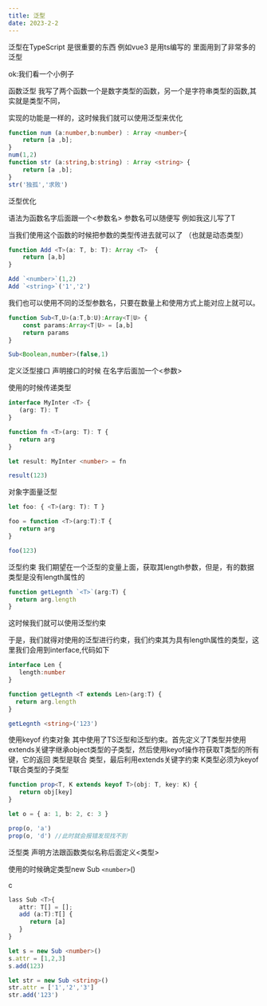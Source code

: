 ```yaml
---
title: 泛型
date: 2023-2-2
---
```

泛型在TypeScript 是很重要的东西 例如vue3 是用ts编写的 里面用到了非常多的泛型

ok:我们看一个小例子

函数泛型
我写了两个函数一个是数字类型的函数，另一个是字符串类型的函数,其实就是类型不同，

实现的功能是一样的，这时候我们就可以使用泛型来优化

```typescript
function num (a:number,b:number) : Array <number>{
    return [a ,b];
}
num(1,2)
function str (a:string,b:string) : Array <string> {
    return [a ,b];
}
str('独孤','求败')
```

泛型优化

语法为函数名字后面跟一个<参数名> 参数名可以随便写 例如我这儿写了T

当我们使用这个函数的时候把参数的类型传进去就可以了 （也就是动态类型）

```typescript
function Add <T>(a: T, b: T): Array <T>  {
    return [a,b]
}

Add `<number>`(1,2)
Add `<string>`('1','2')
```

我们也可以使用不同的泛型参数名，只要在数量上和使用方式上能对应上就可以。

```typescript
function Sub<T,U>(a:T,b:U):Array<T|U> {
    const params:Array<T|U> = [a,b]
    return params
}

Sub<Boolean,number>(false,1)
```

定义泛型接口
声明接口的时候 在名字后面加一个<参数>

使用的时候传递类型

```typescript
interface MyInter <T> {
   (arg: T): T
}

function fn <T>(arg: T): T {
   return arg
}

let result: MyInter <number> = fn

result(123)
```

对象字面量泛型

```typescript
let foo: { <T>(arg: T): T }

foo = function <T>(arg:T):T {
   return arg
}

foo(123)
```

泛型约束
我们期望在一个泛型的变量上面，获取其length参数，但是，有的数据类型是没有length属性的

```typescript
function getLegnth `<T>`(arg:T) {
  return arg.length
}
```

 这时候我们就可以使用泛型约束

于是，我们就得对使用的泛型进行约束，我们约束其为具有length属性的类型，这里我们会用到interface,代码如下

```typescript
interface Len {
   length:number
}

function getLegnth <T extends Len>(arg:T) {
  return arg.length
}

getLegnth <string>('123')
```

使用keyof 约束对象
其中使用了TS泛型和泛型约束。首先定义了T类型并使用extends关键字继承object类型的子类型，然后使用keyof操作符获取T类型的所有键，它的返回 类型是联合 类型，最后利用extends关键字约束 K类型必须为keyof T联合类型的子类型

```typescript
function prop<T, K extends keyof T>(obj: T, key: K) {
   return obj[key]
}

let o = { a: 1, b: 2, c: 3 }

prop(o, 'a')
prop(o, 'd') //此时就会报错发现找不到
```

泛型类
声明方法跟函数类似名称后面定义<类型>

使用的时候确定类型new Sub `<number>`()

c

```typescript
lass Sub <T>{
   attr: T[] = [];
   add (a:T):T[] {
      return [a]
   }
}

let s = new Sub <number>()
s.attr = [1,2,3]
s.add(123)

let str = new Sub <string>()
str.attr = ['1','2','3']
str.add('123')
```



